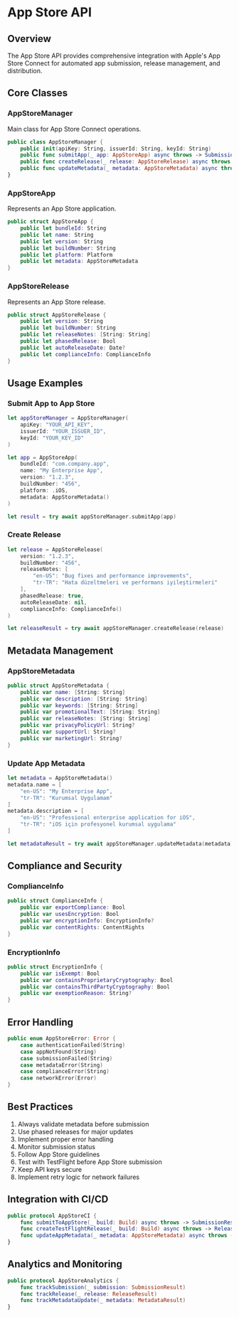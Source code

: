 # App Store API

## Overview

The App Store API provides comprehensive integration with Apple's App Store Connect for automated app submission, release management, and distribution.

## Core Classes

### AppStoreManager

Main class for App Store Connect operations.

```swift
public class AppStoreManager {
    public init(apiKey: String, issuerId: String, keyId: String)
    public func submitApp(_ app: AppStoreApp) async throws -> SubmissionResult
    public func createRelease(_ release: AppStoreRelease) async throws -> ReleaseResult
    public func updateMetadata(_ metadata: AppStoreMetadata) async throws -> MetadataResult
}
```

### AppStoreApp

Represents an App Store application.

```swift
public struct AppStoreApp {
    public let bundleId: String
    public let name: String
    public let version: String
    public let buildNumber: String
    public let platform: Platform
    public let metadata: AppStoreMetadata
}
```

### AppStoreRelease

Represents an App Store release.

```swift
public struct AppStoreRelease {
    public let version: String
    public let buildNumber: String
    public let releaseNotes: [String: String]
    public let phasedRelease: Bool
    public let autoReleaseDate: Date?
    public let complianceInfo: ComplianceInfo
}
```

## Usage Examples

### Submit App to App Store

```swift
let appStoreManager = AppStoreManager(
    apiKey: "YOUR_API_KEY",
    issuerId: "YOUR_ISSUER_ID",
    keyId: "YOUR_KEY_ID"
)

let app = AppStoreApp(
    bundleId: "com.company.app",
    name: "My Enterprise App",
    version: "1.2.3",
    buildNumber: "456",
    platform: .iOS,
    metadata: AppStoreMetadata()
)

let result = try await appStoreManager.submitApp(app)
```

### Create Release

```swift
let release = AppStoreRelease(
    version: "1.2.3",
    buildNumber: "456",
    releaseNotes: [
        "en-US": "Bug fixes and performance improvements",
        "tr-TR": "Hata düzeltmeleri ve performans iyileştirmeleri"
    ],
    phasedRelease: true,
    autoReleaseDate: nil,
    complianceInfo: ComplianceInfo()
)

let releaseResult = try await appStoreManager.createRelease(release)
```

## Metadata Management

### AppStoreMetadata

```swift
public struct AppStoreMetadata {
    public var name: [String: String]
    public var description: [String: String]
    public var keywords: [String: String]
    public var promotionalText: [String: String]
    public var releaseNotes: [String: String]
    public var privacyPolicyUrl: String?
    public var supportUrl: String?
    public var marketingUrl: String?
}
```

### Update App Metadata

```swift
let metadata = AppStoreMetadata()
metadata.name = [
    "en-US": "My Enterprise App",
    "tr-TR": "Kurumsal Uygulamam"
]
metadata.description = [
    "en-US": "Professional enterprise application for iOS",
    "tr-TR": "iOS için profesyonel kurumsal uygulama"
]

let metadataResult = try await appStoreManager.updateMetadata(metadata)
```

## Compliance and Security

### ComplianceInfo

```swift
public struct ComplianceInfo {
    public var exportCompliance: Bool
    public var usesEncryption: Bool
    public var encryptionInfo: EncryptionInfo?
    public var contentRights: ContentRights
}
```

### EncryptionInfo

```swift
public struct EncryptionInfo {
    public var isExempt: Bool
    public var containsProprietaryCryptography: Bool
    public var containsThirdPartyCryptography: Bool
    public var exemptionReason: String?
}
```

## Error Handling

```swift
public enum AppStoreError: Error {
    case authenticationFailed(String)
    case appNotFound(String)
    case submissionFailed(String)
    case metadataError(String)
    case complianceError(String)
    case networkError(Error)
}
```

## Best Practices

1. Always validate metadata before submission
2. Use phased releases for major updates
3. Implement proper error handling
4. Monitor submission status
5. Follow App Store guidelines
6. Test with TestFlight before App Store submission
7. Keep API keys secure
8. Implement retry logic for network failures

## Integration with CI/CD

```swift
public protocol AppStoreCI {
    func submitToAppStore(_ build: Build) async throws -> SubmissionResult
    func createTestFlightRelease(_ build: Build) async throws -> ReleaseResult
    func updateAppMetadata(_ metadata: AppStoreMetadata) async throws -> MetadataResult
}
```

## Analytics and Monitoring

```swift
public protocol AppStoreAnalytics {
    func trackSubmission(_ submission: SubmissionResult)
    func trackRelease(_ release: ReleaseResult)
    func trackMetadataUpdate(_ metadata: MetadataResult)
}
```
